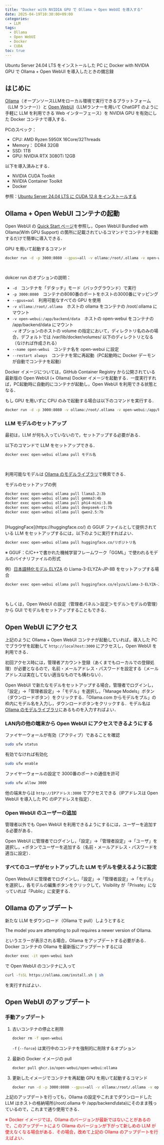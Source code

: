 ```yaml
---
title: "Docker with NVIDIA GPU で Ollama + Open WebUI を導入する"
date: 2025-04-19T10:30:00+09:00
categories:
  - LLM
tags:
  - Ollama
  - Open WebUI
  - Docker
  - CUDA
toc: true
---
```


Ubuntu Server 24.04 LTS をインストールした PC に Docker with NVIDIA GPU で Ollama + Open WebUI を導入したときの備忘録

## はじめに

[Ollama](https://ollama.com/)（オープンソースLLMをローカル環境で実行できるプラットフォーム（LLM ランナー））と [Open WebUI](https://openwebui.com/)（LLMランナーを用いて ChatGPT のように手軽に LLM を利用できる Web インターフェース）を NVIDIA GPU を有効にした Docker コンテナで導入する．

PCのスペック：
- CPU: AMD Ryzen 5950X 16Core/32Threads
- Memory： DDR4 32GB
- SSD: 1TB
- GPU: NVIDIA RTX 3080Ti 12GB

以下を導入済みとする．
- NVIDIA CUDA Toolkit
- NVIDIA Container Toolkit
- Docker

参照：[Ubuntu Server 24.04 LTS に CUDA 12.8 をインストールする](https://natieck.github.io/tips/linux/cuda_on_ubuntu_server24/)

## Ollama + Open WebUI コンテナの起動
Open WebUI の [Quick Start ページ](https://docs.openwebui.com/#open-webui-bundled-with-ollama)を参照し，Open WebUI Bundled with Ollama(With GPU Support) の箇所に記載されているコマンドでコンテナを起動するだけで簡単に導入できる．

GPU を用いて起動するコマンド
```bash
docker run -d -p 3000:8080 --gpus=all -v ollama:/root/.ollama -v open-webui:/app/backend/data --name open-webui --restart always ghcr.io/open-webui/open-webui:ollama
```
<br>

dokcer run のオプションの説明：
- `-d`　コンテナを「デタッチ」モード（バックグラウンド）で実行
- `-p 3000:8080`　コンテナの8080番のポートをホストの3000番にマッピング
- `--gpus=aal`　利用可能なすべての GPU を使用
- `-v ollama:/root/.ollama`　ホストの ollama をコンテナの /root/.ollama にマウント
- `-v open-webui:/app/backend/data`　ホストの open-webui をコンテナの /app/backend/data にマウント  
`-v` オプションのホストの volume の指定において，ディレクトリ名のみの場合，デフォルトでは /var/lib/docker/volumes/ 以下のディレクトリとなる（なければ作成される）
- `--name open-webui`　コンテナ名を open-webui に設定
- `--restart always`　コンテナを常に再起動（PC起動時に Docker デーモンが自動でコンテナを起動）

Docker イメージについては，GitHub Container Registry から公開されている最新版の Open WebUI (+ Ollama) Docker イメージを起動する．一度実行すれば，PC起動時に自動的にコンテナが起動し，Open WebUI を利用できる状態となる．

もし GPU を用いずに CPU のみで起動する場合は以下のコマンドを実行する．
```bash
docker run -d -p 3000:8080 -v ollama:/root/.ollama -v open-webui:/app/backend/data --name open-webui --restart always ghcr.io/open-webui/open-webui:ollama
```

### LLM モデルのセットアップ
最初は，LLM が何も入っていないので，セットアップする必要がある．

以下のコマンドで LLM をセットアップできる．
```bash
docker exec open-webui ollama pull モデル名
```
<br>

利用可能なモデルは [Ollama のモデルライブラリ](https://ollama.com/library)で検索できる．

モデルのセットアップの例
```bash
docker exec open-webui ollama pull llama3.2:3b
docker exec open-webui ollama pull gemma3:4b
docker exec open-webui ollama pull phi4-mini:3.8b
docker exec open-webui ollama pull deepseek-r1:7b
docker exec open-webui ollama pull qwen2.5:7b
```
<br>
[HuggingFace](https://huggingface.co/) の GGUF ファイルとして提供されている LLM をセットアップするには，以下のように実行すればよい．

```bash
docker exec open-webui ollama pull huggingface.co/リポジトリ名
```
※ GGUF：C/C++で書かれた機械学習フレームワーク「GGML」で使われるモデルのバイナリファイルの形式

例）[日本語特化モデル ELYZA](https://huggingface.co/elyza) の Llama-3-ELYZA-JP-8B をセットアップする場合
```bash
docker exec open-webui ollama pull huggingface.co/elyza/Llama-3-ELYZA-JP-8B-GGUF
```
<br>

もしくは，Open WebUI の設定（管理者パネル＞設定＞モデル＞モデルの管理）から GUI でモデルをセットアップすることもできる．

## Open WebUI にアクセス
上記のように Ollama + Open WebUI コンテナが起動していれば，導入した PC でブラウザを起動して `http://localhost:3000` にアクセスし，Open WebUI を利用できる．

初回アクセス時には，管理者アカウント登録（あくまでもローカルでの登録処理）が必要となるので，名前・メールアドレス・パスワードを設定する（メールアドレスは実在してない適当なものでも構わない）．

Open WebUI で新たなモデルをセットアップする場合，管理者でログインし，「設定」->「管理者設定」->「モデル」を選択し，「Manage Models」ボタン（ダウンロードボタン）をクリックする．「Ollama.com からモデルをプル」の枠内にモデル名を入力し，ダウンロードボタンをクリックする．モデル名は [Ollama のモデルライブラリ](https://ollama.com/library)にあるものを入力すればよい．

### LAN内の他の端末から Open WebUI にアクセスできるようにする
ファイヤーウォールが有効（アクティブ）であることを確認
```bash
sudo ufw status
```
有効でなければ有効化
```bash
sudo ufw enable
```
ファイヤーウォールの設定で 3000番のポートの通信を許可
```bash
sudo ufw allow 3000
```

他の端末からは `http://IPアドレス:3000` でアクセスできる（IPアドレスは Open WebUI を導入した PC のIPアドレスを指定）．

### Open WebUI のユーザーの追加
管理者以外でも Open WebUI を利用できるようにするには，ユーザーを追加する必要がある．

Open WebUI に管理者でログインし，「設定」->「管理者設定」->「ユーザ」を選択し，+ボタンでユーザーを追加する（名前・メールアドレス・パスワードを適当に設定）．

### すべてのユーザがセットアップした LLM モデルを使えるように設定

Open WebuUI に管理者でログインし，「設定」->「管理者設定」->「モデル」を選択し，各モデルの編集ボタンをクリックして，Visibility が「Private」になっていれば「Public」に変更する．

## Ollama のアップデート

新たな LLM をダウンロード（Ollama で pull）しようとすると

The model you are attempting to pull requires a newer version of Ollama.

というエラーが表示される場合，Ollama をアップデートする必要がある．Docker コンテナの Ollama を最新版にアップデートするには
```bash
docker exec -it open-webui bash
```
で Open WebUI のコンテナに入って
```bash
curl -fsSL https://ollama.com/install.sh | sh
```
を実行すればよい．

## Open WebUI のアップデート

### 手動アップデート

1. 古いコンテナの停止と削除
    ```bash
    docker rm -f open-webui
    ```
    `-f` (`--force`) は実行中のコンテナを強制的に削除するオプション

1. 最新の Docker イメージの pull
    ```bash
    docker pull ghcr.io/open-webui/open-webui:ollama
    ```

1. 更新したイメージでコンテナを再起動
    GPU を用いて起動するコマンド
    ```bash
    docker run -d -p 3000:8080 --gpus=all -v ollama:/root/.ollama -v open-webui:/app/backend/data --name open-webui --restart always ghcr.io/open-webui/open-webui:ollama
    ```

上記のアップデートを行っても，Ollama の設定やこれまでダウンロードした LLM はホストの格納場所(/root/.ollama や /app/backend\data)にそのまま残っているので，これまで通り使用できる．

<span style="color:red;">※ Docker イメージでは，Ollama のバージョンが最新ではないことがあるので，このアップデートにより Ollama のバージョンが下がって新しめの LLM が使えなくなる場合がある．その場合，改めて上記の Ollama のアップデートを行えばよい．</span>

